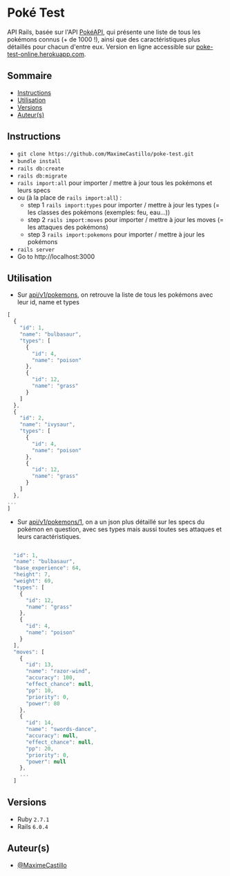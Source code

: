 # Poké Test
API Rails, basée sur l'API [PokéAPI](https://pokeapi.co/docs/v2), qui présente une liste de tous les pokémons connus (+ de 1000 !), ainsi que des caractéristiques plus détaillés pour chacun d'entre eux. Version en ligne accessible sur [poke-test-online.herokuapp.com](http://poke-test-online.herokuapp.com/api/v1).

## Sommaire

- [Instructions](#Instructions)
- [Utilisation](#Utilisation)
- [Versions](#Versions)
- [Auteur(s)](#Auteur(s))

## Instructions
- `git clone https://github.com/MaximeCastillo/poke-test.git`
- `bundle install`
- `rails db:create`
- `rails db:migrate`
- `rails import:all` pour importer / mettre à jour tous les pokémons et leurs specs
- ou (à la place de `rails import:all`) :
  - step 1 `rails import:types` pour importer / mettre à jour les types (= les classes des pokémons (exemples: feu, eau...))
  - step 2 `rails import:moves` pour importer / mettre à jour les moves (= les attaques des pokémons)
  - step 3 `rails import:pokemons` pour importer / mettre à jour les pokémons
- `rails server`
- Go to http://localhost:3000

## Utilisation
- Sur [api/v1/pokemons](http://poke-test-online.herokuapp.com/api/v1/pokemons), on retrouve la liste de tous les pokémons avec leur id, name et types
```javascript
[
  {
    "id": 1,
    "name": "bulbasaur",
    "types": [
      {
        "id": 4,
        "name": "poison"
      },
      {
        "id": 12,
        "name": "grass"
      }
    ]
  },
  {
    "id": 2,
    "name": "ivysaur",
    "types": [
      {
        "id": 4,
        "name": "poison"
      },
      {
        "id": 12,
        "name": "grass"
      }
    ]
  },
...
]
```
- Sur [api/v1/pokemons/1](http://poke-test-online.herokuapp.com/api/v1/pokemons/1), on a un json plus détaillé sur les specs du pokémon en question, avec ses types mais aussi toutes ses attaques et leurs caractéristiques.
```javascript

  "id": 1,
  "name": "bulbasaur",
  "base_experience": 64,
  "height": 7,
  "weight": 69,
  "types": [
    {
      "id": 12,
      "name": "grass"
    },
    {
      "id": 4,
      "name": "poison"
    }
  ],
  "moves": [
    {
      "id": 13,
      "name": "razor-wind",
      "accuracy": 100,
      "effect_chance": null,
      "pp": 10,
      "priority": 0,
      "power": 80
    },
    {
      "id": 14,
      "name": "swords-dance",
      "accuracy": null,
      "effect_chance": null,
      "pp": 20,
      "priority": 0,
      "power": null
    },
    ...
  ]
```

## Versions
- Ruby ``2.7.1``
- Rails ``6.0.4``

## Auteur(s)
* [@MaximeCastillo](https://github.com/MaximeCastillo)
